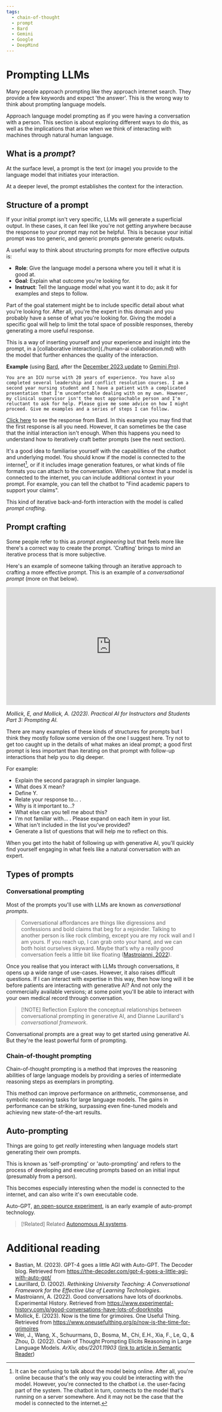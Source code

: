 ```yaml
---
tags:
  - chain-of-thought
  - prompt
  - Bard
  - Gemini
  - Google
  - DeepMind
---
```

# Prompting LLMs

Many people approach prompting like they approach internet search. They provide a few keywords and expect 'the answer'. This is the wrong way to think about prompting language models.

Approach language model prompting as if you were having a conversation with a person. This section is about exploring different ways to do this, as well as the implications that arise when we think of interacting with machines through natural human language.

## What is a *prompt*?

At the surface level, a prompt is the text (or image) you provide to the language model that initiates your interaction.

At a deeper level, the prompt establishes the context for the interaction.

## Structure of a prompt

If your initial prompt isn't very specific, LLMs will generate a superficial output. In these cases, it can feel like you're not getting anywhere because the response to your prompt may not be helpful. This is because your initial prompt was too generic, and generic prompts generate generic outputs.

A useful way to think about structuring prompts for more effective outputs is:

- **Role**: Give the language model a persona where you tell it what it is good at.
- **Goal**: Explain what outcome you're looking for.
- **Instruct**: Tell the language model what you want it to do; ask it for examples and steps to follow.

Part of the goal statement might be to include specific detail about what you're looking for. After all, you're the expert in this domain and you probably have a sense of what you're looking for. Giving the model a specific goal will help to limit the total space of possible responses, thereby generating a more useful response.

This is a way of inserting yourself and your experience and insight into the prompt, in a [collaborative interaction](./human-ai collaboration.md) with the model that further enhances the quality of the interaction.

**Example** (using [Bard](https://bard.google.com/chat), after the [December 2023 update](https://bard.google.com/updates) to [Gemini Pro](./gemini.md)).

```
You are an ICU nurse with 20 years of experience. You have also completed several leadership and conflict resolution courses. I am a second year nursing student and I have a patient with a complicated presentation that I'm uncomfortable dealing with on my own. However, my clinical supervisor isn't the most approachable person and I'm reluctant to ask for help. Please give me some advice on how I might proceed. Give me examples and a series of steps I can follow.
```

[Click here](https://g.co/bard/share/06f3bdc60da9) to see the response from Bard. In this example you may find that the first response is all you need. However, it can sometimes be the case that the initial interaction isn't enough. When this happens you need to understand how to iteratively craft better prompts (see the next section).

It's a good idea to familiarise yourself with the capabilities of the chatbot and underlying model. You should know if the model is connected to the internet[^1], or if it includes image generation features, or what kinds of file formats you can attach to the conversation. When you know that a model is connected to the internet, you can include additional context in your prompt. For example, you can tell the chatbot to "Find academic papers to support your claims".

This kind of iterative back-and-forth interaction with the model is called *prompt crafting*.

## Prompt crafting

Some people refer to this as *prompt engineering* but that feels more like there's a correct way to create the prompt. 'Crafting' brings to mind an iterative process that is more subjective.

Here's an example of someone talking through an iterative approach to crafting a more effective prompt. This is an example of a *conversational prompt* (more on that below).

<iframe width="560" height="315" src="https://www.youtube.com/embed/wbGKfAPlZVA?si=qK5rJIwVtAb7LFNL" title="YouTube video player" frameborder="0" allow="accelerometer; autoplay; clipboard-write; encrypted-media; gyroscope; picture-in-picture; web-share" allowfullscreen></iframe>

*Mollick, E, and Mollick, A. (2023). Practical AI for Instructors and Students Part 3: Prompting AI.*

There are many examples of these kinds of structures for prompts but I think they mostly follow some version of the one I suggest here. Try not to get too caught up in the details of what makes an ideal prompt; a good first prompt is less important than iterating on that prompt with follow-up interactions that help you to dig deeper.

For example:

- Explain the second paragraph in simpler language.
- What does X mean?
- Define Y.
- Relate your response to... .
- Why is it important to...?
- What else can you tell me about this?
- I'm not familiar with... . Please expand on each item in your list.
- What isn't included in the list you've provided?
- Generate a list of questions that will help me to reflect on this.

When you get into the habit of following up with generative AI, you'll quickly find yourself engaging in what feels like a natural conversation with an expert.

## Types of prompts

### Conversational prompting

Most of the prompts you'll use with LLMs are known as *conversational prompts*. 

> Conversational affordances are things like digressions and confessions and bold claims that beg for a rejoinder. Talking to another person is like rock climbing, except you are my rock wall and I am yours. If you reach up, I can grab onto your hand, and we can both hoist ourselves skyward. Maybe that’s why a really good conversation feels a little bit like floating ([Mastroianni, 2022](https://www.experimental-history.com/p/good-conversations-have-lots-of-doorknobs)).

Once you realise that you interact with LLMs through conversations, it opens up a wide range of use-cases. However, it also raises difficult questions. If I can interact with expertise in this way, then how long will it be before patients are interacting with generative AI? And not only the commercially available versions; at some point you'll be able to interact with your own medical record through conversation.

> [!NOTE] Reflection
> Explore the conceptual relationships between conversational prompting in generative AI, and Dianne Laurillard's *conversational framework*.

Conversational prompts are a great way to get started using generative AI. But they're the least powerful form of prompting.

### Chain-of-thought prompting

Chain-of-thought prompting is a method that improves the reasoning abilities of large language models by providing a series of intermediate reasoning steps as exemplars in prompting.

This method can improve performance on arithmetic, commonsense, and symbolic reasoning tasks for large language models. The gains in performance can be striking, surpassing even fine-tuned models and achieving new state-of-the-art results.

## Auto-prompting

Things are going to get *really* interesting when language models start generating their own prompts.

This is known as 'self-prompting' or 'auto-prompting' and refers to the process of developing and executing prompts based on an initial input (presumably from a person).

This becomes especially interesting when the model is connected to the internet, and can also write it's own executable code.

Auto-GPT, [an open-source experiment](https://github.com/Torantulino/Auto-GPT), is an early example of auto-prompt technology.


> [!Related] Related
> [Autonomous AI systems](./autonomy.md).

# Additional reading

- Bastian, M. (2023). GPT-4 goes a little AGI with Auto-GPT. The Decoder blog. Retrieved from https://the-decoder.com/gpt-4-goes-a-little-agi-with-auto-gpt/
- Laurillard, D. (2002). *Rethinking University Teaching: A Conversational Framework for the Effective Use of Learning Technologies*.
- Mastroianni, A. (2022). Good conversations have lots of doorknobs. Experimental History. Retrieved from https://www.experimental-history.com/p/good-conversations-have-lots-of-doorknobs
- Mollick, E. (2023). Now is the time for grimoires. One Useful Thing. Retrieved from https://www.oneusefulthing.org/p/now-is-the-time-for-grimoires
- Wei, J., Wang, X., Schuurmans, D., Bosma, M., Chi, E.H., Xia, F., Le, Q., & Zhou, D. (2022). Chain of Thought Prompting Elicits Reasoning in Large Language Models. _ArXiv, abs/2201.11903_ ([link to article in Semantic Reader](https://www.semanticscholar.org/reader/1b6e810ce0afd0dd093f789d2b2742d047e316d5))

[^1]: It can be confusing to talk about the model being online. After all, you're online because that's the only way you could be interacting with the model. However, you're connected to the chatbot i.e. the user-facing part of the system. The chatbot in turn, connects to the model that's running on a server somewhere. And it may not be the case that the model is connected to the internet.